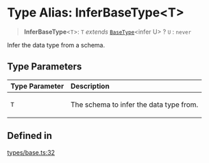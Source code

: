 # Type Alias: InferBaseType\<T\>

> **InferBaseType**\<`T`\>: `T` *extends* [`BaseType`](../interfaces/BaseType.md)\<infer U\> ? `U` : `never`

Infer the data type from a schema.

## Type Parameters

<table>
<thead>
<tr>
<th align="left">Type Parameter</th>
<th align="left">Description</th>
</tr>
</thead>
<tbody>
<tr>
<td>

`T`

</td>
<td>

The schema to infer the data type from.

</td>
</tr>
</tbody>
</table>

## Defined in

[types/base.ts:32](https://github.com/theevenstarspace/byteform/blob/22b39db8569d36f01963b07f07e31283430d4fde/src/types/base.ts#L32)
